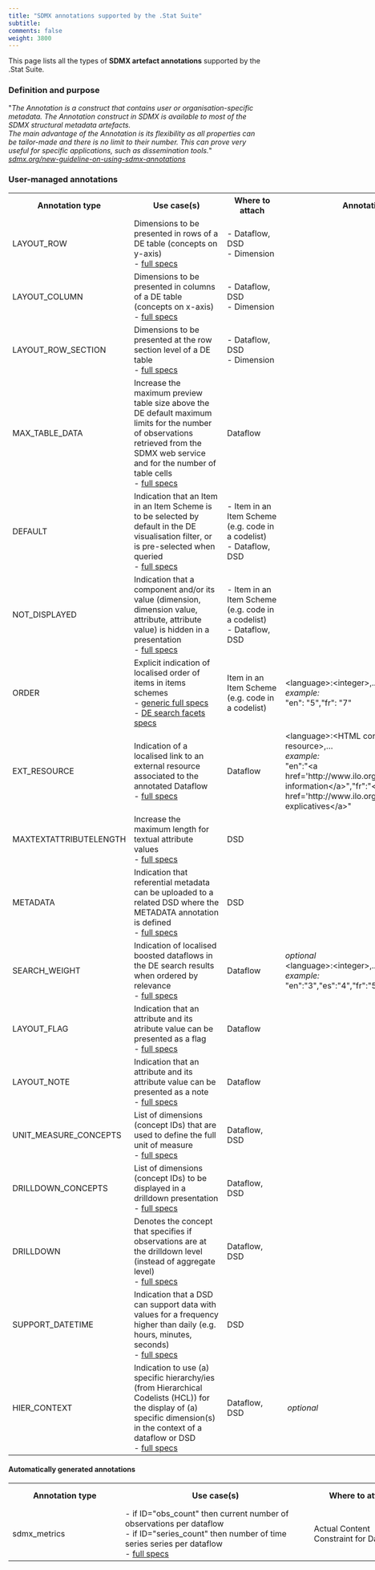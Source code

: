 ```yaml
---
title: "SDMX annotations supported by the .Stat Suite"
subtitle: 
comments: false
weight: 3800
---
```


This page lists all the types of **SDMX artefact annotations** supported by the .Stat Suite.

### Definition and purpose
"_The Annotation is a construct that contains user or organisation-specific metadata. The Annotation construct in SDMX is available to most of the SDMX structural metadata artefacts.  
The main advantage of the Annotation is its flexibility as all properties can be tailor-made and there is no limit to their number. This can prove very useful for specific applications, such as dissemination tools._" _[sdmx.org/new-guideline-on-using-sdmx-annotations](https://sdmx.org/?sdmx_news=new-guideline-on-using-sdmx-annotations)_

### User-managed annotations

<table style="margin-left: auto; margin-right: auto; width: 1236px;">
<tbody>
<tr style="height: 23px;">
<th style="text-align: center; vertical-align: middle; height: 23px; width: 201px;">Annotation type</th>
<th style="text-align: center; vertical-align: middle; height: 23px; width: 1471.44px;">Use case(s)</th>
<th style="text-align: center; vertical-align: middle; height: 23px; width: 397.562px;">Where to attach</th>
<th style="text-align: center; vertical-align: middle; height: 23px; width: 10px;">Annotation text?</th>
<th style="text-align: center; vertical-align: middle; height: 23px; width: 106px;">Annotation title?</th>
</tr>
<tr style="height: 23.5px;">
<td style="height: 23.5px; width: 201px;">LAYOUT_ROW</td>
<td style="height: 23.5px; width: 1471.44px;">Dimensions to be presented in rows of a DE table (concepts on y-axis)<br />-&nbsp;<a href="https://sis-cc.gitlab.io/dotstatsuite-documentation/using-dlm/custom-data-view/default-layout/">full specs</a></td>
<td style="height: 23.5px; width: 397.562px;">-&nbsp;Dataflow, DSD<br />-&nbsp;Dimension</td>
<td style="height: 23.5px; width: 10px;">&nbsp;</td>
<td style="height: 23.5px; width: 106px;">- Attached to Dataflow or DSD: &lt;dimension Id&gt;,&lt;dimension Id &gt;,&hellip;<br />- Attached to Dimension: &lt;blank&gt;</td>
</tr>
<tr style="height: 23px;">
<td style="height: 23px; width: 201px;">LAYOUT_COLUMN</td>
<td style="height: 23px; width: 1471.44px;">Dimensions to be presented in columns of a DE table (concepts on x-axis)<br />-&nbsp;<a href="https://sis-cc.gitlab.io/dotstatsuite-documentation/using-dlm/custom-data-view/default-layout/">full specs</a></td>
<td style="height: 23px; width: 397.562px;">-&nbsp;Dataflow, DSD<br />-&nbsp;Dimension</td>
<td style="height: 23px; width: 10px;">&nbsp;</td>
<td style="height: 23px; width: 106px;">-&nbsp;Attached to Dataflow or DSD: &lt;dimension Id&gt;,&lt;dimension Id &gt;,&hellip;<br />-&nbsp;Attached to Dimension: &lt;blank&gt;</td>
</tr>
<tr style="height: 23px;">
<td style="height: 23px; width: 201px;">LAYOUT_ROW_SECTION</td>
<td style="height: 23px; width: 1471.44px;">Dimensions to be presented at the row section level of a DE table<br />-&nbsp;<a href="https://sis-cc.gitlab.io/dotstatsuite-documentation/using-dlm/custom-data-view/default-layout/">full specs</a></td>
<td style="height: 23px; width: 397.562px;">-&nbsp;Dataflow, DSD<br />-&nbsp;Dimension</td>
<td style="height: 23px; width: 10px;">&nbsp;</td>
<td style="height: 23px; width: 106px;">-&nbsp;Attached to Dataflow or DSD: &lt;dimension Id&gt;,&lt;dimension Id &gt;,&hellip;<br />-&nbsp;Attached to Dimension: &lt;blank&gt;</td>
</tr>
<tr style="height: 23px;">
<td style="height: 23px; width: 201px;">MAX_TABLE_DATA</td>
<td style="height: 23px; width: 1471.44px;">Increase the maximum preview table size above the DE default maximum limits for the number of observations retrieved from the SDMX web service and for the number of table cells<br />-&nbsp;<a href="https://sis-cc.gitlab.io/dotstatsuite-documentation/using-dlm/custom-data-view/increased-table-size/">full specs</a></td>
<td style="height: 23px; width: 397.562px;">Dataflow</td>
<td style="height: 23px; width: 10px;">&nbsp;</td>
<td style="height: 23px; width: 106px;">&lt;integer&gt;<br /><em>example:</em><br />15000</td>
</tr>
<tr style="height: 23px;">
<td style="height: 23px; width: 201px;">DEFAULT</td>
<td style="height: 23px; width: 1471.44px;">Indication that an Item in an Item Scheme is to be selected by default in the DE visualisation filter, or is pre-selected when queried<br />-&nbsp;<a href="https://sis-cc.gitlab.io/dotstatsuite-documentation/using-dlm/custom-data-view/default-selection/">full specs</a></td>
<td style="height: 23px; width: 397.562px;">-&nbsp;Item in an Item Scheme (e.g. code in a codelist)<br />-&nbsp;Dataflow, DSD</td>
<td style="height: 23px; width: 10px;">&nbsp;</td>
<td style="height: 23px; width: 106px;">-&nbsp;Attached to Item in Item scheme: &lt;blank&gt;<br />-&nbsp;Attached to Dataflow or DSD: &lt;concept&gt;=&lt;code&gt;+&lt;code&gt;+&hellip;,&lt;concept&gt;=&lt;code&gt;+&lt;code&gt;+&hellip;<br /><em>example:</em><br />FREQ=A+Q,TIME_PERIOD_START=20-13-01,TIME_PERIOD_END=2018-12</td>
</tr>
<tr style="height: 23px;">
<td style="height: 23px; width: 201px;">NOT_DISPLAYED</td>
<td style="height: 23px; width: 1471.44px;">Indication that a component and/or its value (dimension, dimension value, attribute, attribute value) is hidden in a presentation<br />-&nbsp;<a href="https://sis-cc.gitlab.io/dotstatsuite-documentation/using-dlm/custom-data-view/not-displayed/">full specs</a></td>
<td style="height: 23px; width: 397.562px;">-&nbsp;Item in an Item Scheme (e.g. code in a codelist)<br />-&nbsp;Dataflow, DSD</td>
<td style="height: 23px; width: 10px;">&nbsp;</td>
<td style="height: 23px; width: 106px;">-&nbsp;Attached to Item in Item scheme: &lt;blank&gt;<br />-&nbsp;Attached to Dataflow or DSD: &lt;concept Id&gt;,&lt;concept Id&gt;... <em>or</em> &lt;concept&gt;=&lt;code&gt;+&lt;code&gt;+&hellip;</td>
</tr>
<tr style="height: 23px;">
<td style="height: 23px; width: 201px;">ORDER</td>
<td style="height: 23px; width: 1471.44px;">Explicit indication of localised order of items in items schemes<br />-&nbsp;<a href="https://sis-cc.gitlab.io/dotstatsuite-documentation/using-dlm/custom-data-view/implicit-explicit-order">generic full specs</a><br />-&nbsp;<a href="https://sis-cc.gitlab.io/dotstatsuite-documentation/using-de/searching-data/facets/#facet-items-ordered-by-explicit-order-annotation">DE search facets specs</a></td>
<td style="height: 23px; width: 397.562px;">Item in an Item Scheme (e.g. code in a codelist)</td>
<td style="height: 23px; width: 10px;">&lt;language&gt;:&lt;integer&gt;,...<br /><em>example:</em><br />"en": "5","fr": "7"</td>
<td style="height: 23px; width: 106px;">&nbsp;</td>
</tr>
<tr style="height: 23px;">
<td style="height: 23px; width: 201px;">EXT_RESOURCE</td>
<td style="height: 23px; width: 1471.44px;">Indication of a localised link to an external resource associated to the annotated Dataflow<br />-&nbsp;<a href="https://sis-cc.gitlab.io/dotstatsuite-documentation/using-dlm/custom-data-view/external-resources/">full specs</a></td>
<td style="height: 23px; width: 397.562px;">Dataflow</td>
<td style="height: 23px; width: 10px;">&lt;language&gt;:&lt;HTML containing URL to the resource&gt;,&hellip;<br /><em>example:</em><br />"en":"&lt;a href='http://www.ilo.org/_EN.xlsx'&gt;Explanatory information&lt;/a&gt;","fr":"&lt;a href='http://www.ilo.org/_FR.xlsx'&gt;Informations explicatives&lt;/a&gt;"</td>
<td style="height: 23px; width: 106px;">&nbsp;</td>
</tr>
<tr style="height: 23px;">
<td style="height: 23px; width: 201px;">MAXTEXTATTRIBUTELENGTH</td>
<td style="height: 23px; width: 1471.44px;">Increase the maximum length for textual attribute values<br />-&nbsp;<a href="https://sis-cc.gitlab.io/dotstatsuite-documentation/using-dlm/upload-structure/text-attribute-length/">full specs</a></td>
<td style="height: 23px; width: 397.562px;">DSD</td>
<td style="height: 23px; width: 10px;">&nbsp;</td>
<td style="height: 23px; width: 106px;">&lt;integer&gt;<br /><em>example:</em><br />500</td>
</tr>
<tr style="height: 23px;">
<td style="height: 23px; width: 201px;">METADATA</td>
<td style="height: 23px; width: 1471.44px;">Indication that referential metadata can be uploaded to a related DSD where the METADATA annotation is defined<br />-&nbsp;<a href="https://sis-cc.gitlab.io/dotstatsuite-documentation/using-dlm/upload-data/upload-referential-metadata/">full specs</a></td>
<td style="height: 23px; width: 397.562px;">DSD</td>
<td style="height: 23px; width: 10px;">&nbsp;</td>
<td style="height: 23px; width: 106px;">&lt;URN of the related Metadata Structure Definition (MSD)&gt;<br /><em>example:</em><br />urn:sdmx:org.sdmx.infomodel.<br />metadatastructure.MetadataStructure=<br />AGENCY:MSD_ID(1.0)</td>
</tr>
<tr style="height: 23px;">
<td style="height: 23px; width: 201px;">SEARCH_WEIGHT</td>
<td style="height: 23px; width: 1471.44px;">Indication of localised boosted dataflows in the DE search results when ordered by relevance<br />-&nbsp;<a href="https://sis-cc.gitlab.io/dotstatsuite-documentation/using-de/searching-data/search-results/#result-boosting">full specs</a></td>
<td style="height: 23px; width: 397.562px;">Dataflow</td>
<td style="height: 23px; width: 10px;"><em>optional</em><br />&lt;language&gt;:&lt;integer&gt;,...<br /><em>example:</em><br />"en":"3","es":"4","fr":"5"</td>
<td style="height: 23px; width: 106px;">&lt;integer&gt;<br /><em>example:</em><br />10</td>
</tr>
<tr style="height: 23px;">
<td style="height: 23px; width: 201px;">LAYOUT_FLAG</td>
<td style="height: 23px; width: 1471.44px;">Indication that an attribute and its atribute value can be presented as a flag<br />-&nbsp;<a href="https://sis-cc.gitlab.io/dotstatsuite-documentation/using-de/viewing-data/preview-table/#display-of-additional-information">full specs</a></td>
<td style="height: 23px; width: 397.562px;">Dataflow</td>
<td style="height: 23px; width: 10px;">&nbsp;</td>
<td style="height: 23px; width: 106px;">&lt;concept Id&gt;,&lt;concept Id&gt;,...<br /><em>example:</em><br />OBS_STATUS,CONF_STATUS</td>
</tr>
<tr style="height: 23px;">
<td style="height: 23px; width: 201px;">LAYOUT_NOTE</td>
<td style="height: 23px; width: 1471.44px;">Indication that an attribute and its attribute value can be presented as a note<br />-&nbsp;<a href="https://sis-cc.gitlab.io/dotstatsuite-documentation/using-de/viewing-data/preview-table/#display-of-additional-information">full specs</a></td>
<td style="height: 23px; width: 397.562px;">Dataflow</td>
<td style="height: 23px; width: 10px;">&nbsp;</td>
<td style="height: 23px; width: 106px;">&lt;concept Id&gt;,&lt;concept Id&gt;,...<br /><em>example:</em><br />OBS_STATUS,CONF_STATUS</td>
</tr>
<tr style="height: 23px;">
<td style="height: 23px; width: 201px;">UNIT_MEASURE_CONCEPTS</td>
<td style="height: 23px; width: 1471.44px;">List of dimensions (concept IDs) that are used to define the full unit of measure<br />-&nbsp;<a href="https://sis-cc.gitlab.io/dotstatsuite-documentation/using-de/viewing-data/preview-table/unit-of-measure/#underlying-data-model">full specs</a></td>
<td style="height: 23px; width: 397.562px;">Dataflow, DSD</td>
<td style="height: 23px; width: 10px;">&nbsp;</td>
<td style="height: 23px; width: 106px;">&lt;concept Id&gt;,&lt;concept Id&gt;,...<br /><em>example:</em><br />UNIT_MEASURE,UNIT_MULT,BASE_PER</td>
</tr>
<tr style="height: 23px;">
<td style="height: 23px; width: 201px;">DRILLDOWN_CONCEPTS</td>
<td style="height: 23px; width: 1471.44px;">List of dimensions (concept IDs) to be displayed in a drilldown presentation<br />-&nbsp;<a href="https://sis-cc.gitlab.io/dotstatsuite-documentation/using-de/viewing-data/microdata-preview-table/#microdata-preview-table">full specs</a></td>
<td style="height: 23px; width: 397.562px;">Dataflow, DSD</td>
<td style="height: 23px; width: 10px;">&nbsp;</td>
<td style="height: 23px; width: 106px;">&lt;concept Id&gt;,&lt;concept Id&gt;,...<br /><em>example:</em><br />DONOR,RECIPIENT,YEAR,PROJECT_ID,<br />OBS_VALUE,DESCRIPTION</td>
</tr>
<tr style="height: 23px;">
<td style="height: 23px; width: 201px;">DRILLDOWN</td>
<td style="height: 23px; width: 1471.44px;">Denotes the concept that specifies if observations are at the drilldown level (instead of aggregate level)<br />-&nbsp;<a href="https://sis-cc.gitlab.io/dotstatsuite-documentation/using-de/viewing-data/microdata-preview-table/#microdata-in-the-stat-suite">full specs</a></td>
<td style="height: 23px; width: 397.562px;">Dataflow, DSD</td>
<td style="height: 23px; width: 10px;">&nbsp;</td>
<td style="height: 23px; width: 106px;">&lt;concept Id&gt;<br /><em>example:</em><br />MD_DIM<br /><em>Note</em> that this "special" drilldown MD_DIM dimension is hidden in the data representation</td>
</tr>
<tr style="height: 23px;">
<td style="height: 23px; width: 201px;">SUPPORT_DATETIME</td>
<td style="height: 23px; width: 1471.44px;">Indication that a DSD can support data with values for a frequency higher than daily (e.g. hours, minutes, seconds)<br />-&nbsp;<a href="https://sis-cc.gitlab.io/dotstatsuite-documentation/using-api/api-main-features/#support-of-high-frequency-time-periods-using-sdmx-annotation">full specs</a></td>
<td style="height: 23px; width: 397.562px;">DSD</td>
<td style="height: 23px; width: 10px;">&nbsp;</td>
<td style="height: 23px; width: 106px;">&nbsp;</td>
</tr>
<tr style="height: 23px;">
<td style="height: 23px; width: 201px;">HIER_CONTEXT</td>
<td style="height: 23px; width: 1471.44px;">Indication to use (a) specific hierarchy/ies (from Hierarchical Codelists (HCL)) for the display of (a) specific dimension(s) in the context of a dataflow or DSD<br />-&nbsp;<a href="https://sis-cc.gitlab.io/dotstatsuite-documentation/using-de/viewing-data/filters/advanced-hierarchies">full specs</a></td>
<td style="height: 23px; width: 397.562px;">Dataflow, DSD</td>
<td style="height: 23px; width: 10px;">&nbsp;<em>optional</em></td>
<td style="height: 23px; width: 106px;">&nbsp;&lt;component id&gt;:&lt;HCL agency&gt;:&lt;HCL id&gt;(&lt;HCL version&gt;).&lt;hierarchy id&gt;,&lt;component id&gt;:&lt;HCL agency&gt;:&lt;HCL id&gt;(&lt;HCL version&gt;).&lt;hierarchy id&gt;,...</td>
</tr>
</tbody>
</table>

#### Automatically generated annotations

<table style="margin-left: auto; margin-right: auto; width: 1236px;">
<tbody>
<tr style="height: 23px;">
<th style="text-align: center; vertical-align: middle; height: 23px; width: 209px;">Annotation type</th>
<th style="text-align: center; vertical-align: middle; height: 23px; width: 361px;">Use case(s)</th>
<th style="text-align: center; vertical-align: middle; height: 23px; width: 185.891px;">Where to attach</th>
<th style="text-align: center; vertical-align: middle; height: 23px; width: 44.1094px;">Annotation text?</th>
<th style="text-align: center; vertical-align: middle; height: 23px; width: 106px;">Annotation title?</th>
</tr>
<tr style="height: 23px;">
<td style="height: 23px; width: 209px;">sdmx_metrics</td>
<td style="height: 23px; width: 361px;">-&nbsp;if ID="obs_count" then current number of observations per dataflow<br/>-&nbsp;if ID="series_count" then number of time series series per dataflow<br/>-&nbsp;<a href="https://sis-cc.gitlab.io/dotstatsuite-documentation/using-dlm/dlm_overview/#content-of-the-list">full specs</a></td>
<td style="height: 23px; width: 185.891px;">Actual Content Constraint for Dataflow</td>
<td style="height: 23px; width: 44.1094px;"></td>
<td style="height: 23px; width: 106px;">&lt;integer&gt;<br/><br/><em>example:</em><br/>123456</td>
</tr>
</tbody>
</table>
